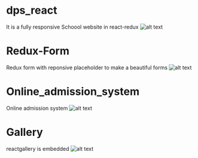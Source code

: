 # dps_react
It is a fully responsive Schoool website in react-redux
![alt text](https://res.cloudinary.com/dh0xesm3q/image/upload/v1623086411/dps/ezgif.com-gif-maker_tvdhrx.gif)

# Redux-Form
Redux form with reponsive placeholder to make a beautiful forms
![alt text](https://res.cloudinary.com/dh0xesm3q/image/upload/v1623137134/dps-reat/ezgif.com-gif-maker_1_jlpguh.gif)

# Online_admission_system

Online admission system
![alt text](https://res.cloudinary.com/dh0xesm3q/image/upload/v1623137134/dps-reat/ezgif.com-gif-maker_2_qbyc7v.gif)

# Gallery
reactgallery is embedded
![alt text](https://res.cloudinary.com/dh0xesm3q/image/upload/v1623137133/dps-reat/ezgif.com-gif-maker_3_z23nwy.gif)


